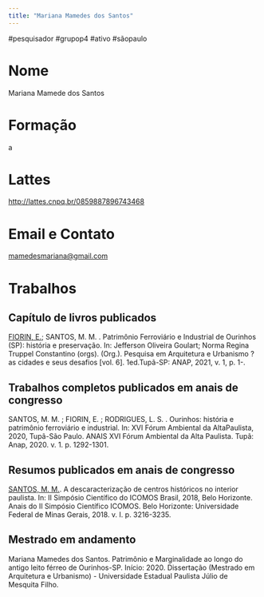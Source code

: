 ```yaml
---
title: "Mariana Mamedes dos Santos"
---
```


#pesquisador #grupop4 #ativo #sãopaulo 

# Nome
Mariana Mamede dos Santos
# Formação
a
# Lattes
http://lattes.cnpq.br/0859887896743468
# Email e Contato
mamedesmariana@gmail.com
# Trabalhos

## Capítulo de livros publicados

[FIORIN, E.](http://lattes.cnpq.br/5599203800231511); SANTOS, M. M. . Patrimônio Ferroviário e Industrial de Ourinhos (SP): história e preservação. In: Jefferson Oliveira Goulart; Norma Regina Truppel Constantino (orgs). (Org.). Pesquisa em Arquitetura e Urbanismo ? as cidades e seus desafios [vol. 6]. 1ed.Tupã-SP: ANAP, 2021, v. 1, p. 1-.

  

## Trabalhos completos publicados em anais de congresso

SANTOS, M. M. ; FIORIN, E. ; RODRIGUES, L. S. . Ourinhos: história e patrimônio ferroviário e industrial. In: XVI Fórum Ambiental da AltaPaulista, 2020, Tupã-São Paulo. ANAIS XVI Fórum Ambiental da Alta Paulista. Tupã: Anap, 2020. v. 1. p. 1292-1301.

  

## Resumos publicados em anais de congresso 

[SANTOS, M. M.](http://lattes.cnpq.br/0859887896743468). A descaracterização de centros históricos no interior paulista. In: II Simpósio Científico do ICOMOS Brasil, 2018, Belo Horizonte. Anais do II Simpósio Científico ICOMOS. Belo Horizonte: Universidade Federal de Minas Gerais, 2018. v. I. p. 3216-3235.

  

## Mestrado em andamento

Mariana Mamedes dos Santos. Patrimônio e Marginalidade ao longo do antigo leito férreo de Ourinhos-SP. Início: 2020. Dissertação (Mestrado em Arquitetura e Urbanismo) - Universidade Estadual Paulista Júlio de Mesquita Filho.
